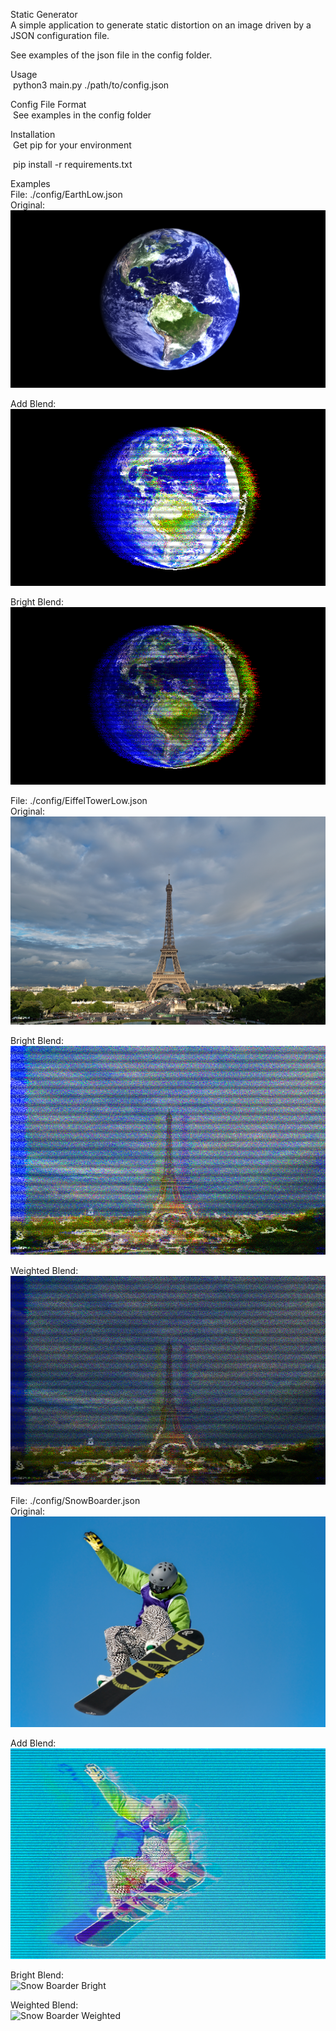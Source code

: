 Static Generator<br/>
  A simple application to generate static distortion on an image driven by a JSON configuration file. 
  
  See examples of the json file in the config folder.

Usage <br/>
&nbsp;python3 main.py ./path/to/config.json

Config File Format<br/>
&nbsp;See examples in the config folder

Installation<br/>
&nbsp;Get pip for your environment

&nbsp;pip install -r requirements.txt

Examples<br/>
File: ./config/EarthLow.json<br/>
Original:<br/>
![Earth](https://github.com/alienrockhopper/StaticGenerator/blob/main/img/Earth_low.png)

Add Blend:<br/>
![Earth Add](https://github.com/alienrockhopper/StaticGenerator/blob/main/examples/EarthLowAdd.png)

Bright Blend:<br/>
![Earth Bright](https://github.com/alienrockhopper/StaticGenerator/blob/main/examples/EarthLowBright.png)

File: ./config/EiffelTowerLow.json<br/>
Original:<br/>
![Eiffel Tower](https://github.com/alienrockhopper/StaticGenerator/blob/main/img/EiffelTower_low.png)

Bright Blend:<br/>
![Eiffel Tower Bright](https://github.com/alienrockhopper/StaticGenerator/blob/main/examples/EiffelTowerLowBright.png)

Weighted Blend:<br/>
![Eiffel Tower Weighted](https://github.com/alienrockhopper/StaticGenerator/blob/main/examples/EiffelTowerLowWeighted.png)


File: ./config/SnowBoarder.json<br/>
Original:<br/>
![Snow Boarder](https://github.com/alienrockhopper/StaticGenerator/blob/main/img/SnowBoarder.png)

Add Blend:<br/>
![Snow Boarder Add](https://github.com/alienrockhopper/StaticGenerator/blob/main/examples/SnowBoarderAdd.png)

Bright Blend:<br/>
![Snow Boarder Bright](https://github.com/alienrockhopper/StaticGenerator/blob/main/examples/SnowBoarderBright.png)

Weighted Blend:<br/>
![Snow Boarder Weighted](https://github.com/alienrockhopper/StaticGenerator/blob/main/examples/SnowBoarderWeighted.png)